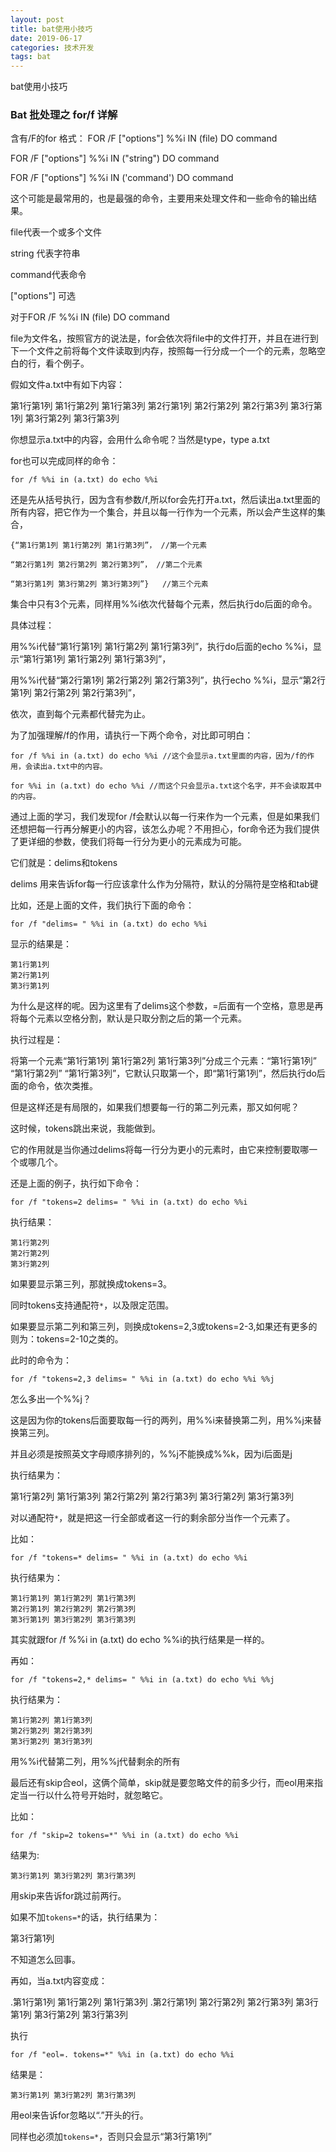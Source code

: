 ```yaml
---
layout: post
title: bat使用小技巧
date: 2019-06-17
categories: 技术开发
tags: bat
---
```

bat使用小技巧

### Bat 批处理之 for/f 详解

含有/F的for
格式：
FOR /F ["options"] %%i IN (file) DO command

FOR /F ["options"] %%i IN ("string") DO command

FOR /F ["options"] %%i IN ('command') DO command


这个可能是最常用的，也是最强的命令，主要用来处理文件和一些命令的输出结果。

file代表一个或多个文件

string 代表字符串

command代表命令

["options"] 可选

对于FOR /F %%i IN (file) DO command

file为文件名，按照官方的说法是，for会依次将file中的文件打开，并且在进行到下一个文件之前将每个文件读取到内存，按照每一行分成一个一个的元素，忽略空白的行，看个例子。

假如文件a.txt中有如下内容：


第1行第1列 第1行第2列 第1行第3列
第2行第1列 第2行第2列 第2行第3列
第3行第1列 第3行第2列 第3行第3列


你想显示a.txt中的内容，会用什么命令呢？当然是type，type a.txt

for也可以完成同样的命令：

```
for /f %%i in (a.txt) do echo %%i

```
还是先从括号执行，因为含有参数/f,所以for会先打开a.txt，然后读出a.txt里面的所有内容，把它作为一个集合，并且以每一行作为一个元素，所以会产生这样的集合，

```
{“第1行第1列 第1行第2列 第1行第3列”， //第一个元素

“第2行第1列 第2行第2列 第2行第3列”， //第二个元素

“第3行第1列 第3行第2列 第3行第3列”}   //第三个元素
```

集合中只有3个元素，同样用%%i依次代替每个元素，然后执行do后面的命令。

具体过程：


用%%i代替“第1行第1列 第1行第2列 第1行第3列”，执行do后面的echo %%i，显示“第1行第1列 第1行第2列 第1行第3列”，

用%%i代替“第2行第1列 第2行第2列 第2行第3列”，执行echo %%i，显示“第2行第1列 第2行第2列 第2行第3列”，

依次，直到每个元素都代替完为止。


为了加强理解/f的作用，请执行一下两个命令，对比即可明白：

```
for /f %%i in (a.txt) do echo %%i //这个会显示a.txt里面的内容，因为/f的作用，会读出a.txt中的内容。

for %%i in (a.txt) do echo %%i //而这个只会显示a.txt这个名字，并不会读取其中的内容。
```

通过上面的学习，我们发现for /f会默认以每一行来作为一个元素，但是如果我们还想把每一行再分解更小的内容，该怎么办呢？不用担心，for命令还为我们提供了更详细的参数，使我们将每一行分为更小的元素成为可能。

它们就是：delims和tokens

delims 用来告诉for每一行应该拿什么作为分隔符，默认的分隔符是空格和tab键

比如，还是上面的文件，我们执行下面的命令：

```
for /f "delims= " %%i in (a.txt) do echo %%i
```

显示的结果是：

```
第1行第1列
第2行第1列
第3行第1列
```

为什么是这样的呢。因为这里有了delims这个参数，=后面有一个空格，意思是再将每个元素以空格分割，默认是只取分割之后的第一个元素。

执行过程是：


将第一个元素“第1行第1列 第1行第2列 第1行第3列”分成三个元素：“第1行第1列” “第1行第2列” “第1行第3列”，它默认只取第一个，即“第1行第1列”，然后执行do后面的命令，依次类推。


但是这样还是有局限的，如果我们想要每一行的第二列元素，那又如何呢？

这时候，tokens跳出来说，我能做到。

它的作用就是当你通过delims将每一行分为更小的元素时，由它来控制要取哪一个或哪几个。

还是上面的例子，执行如下命令：

```
for /f "tokens=2 delims= " %%i in (a.txt) do echo %%i
```

执行结果：

```
第1行第2列
第2行第2列
第3行第2列
```

如果要显示第三列，那就换成tokens=3。

同时tokens支持通配符`*`，以及限定范围。

如果要显示第二列和第三列，则换成tokens=2,3或tokens=2-3,如果还有更多的则为：tokens=2-10之类的。

此时的命令为：

```
for /f "tokens=2,3 delims= " %%i in (a.txt) do echo %%i %%j
```

怎么多出一个%%j？

这是因为你的tokens后面要取每一行的两列，用%%i来替换第二列，用%%j来替换第三列。

并且必须是按照英文字母顺序排列的，%%j不能换成%%k，因为i后面是j

执行结果为：


第1行第2列 第1行第3列
第2行第2列 第2行第3列
第3行第2列 第3行第3列

对以通配符`*`，就是把这一行全部或者这一行的剩余部分当作一个元素了。

比如：

```
for /f "tokens=* delims= " %%i in (a.txt) do echo %%i
```

执行结果为：

```
第1行第1列 第1行第2列 第1行第3列
第2行第1列 第2行第2列 第2行第3列
第3行第1列 第3行第2列 第3行第3列
```

其实就跟for /f %%i in (a.txt) do echo %%i的执行结果是一样的。

再如：

```
for /f "tokens=2,* delims= " %%i in (a.txt) do echo %%i %%j
```

执行结果为：

```
第1行第2列 第1行第3列
第2行第2列 第2行第3列
第3行第2列 第3行第3列
```

用%%i代替第二列，用%%j代替剩余的所有

最后还有skip合eol，这俩个简单，skip就是要忽略文件的前多少行，而eol用来指定当一行以什么符号开始时，就忽略它。

比如：

```
for /f "skip=2 tokens=*" %%i in (a.txt) do echo %%i
```
结果为:

```
第3行第1列 第3行第2列 第3行第3列
```

用skip来告诉for跳过前两行。

如果不加`tokens=*`的话，执行结果为：


第3行第1列

不知道怎么回事。

再如，当a.txt内容变成：


.第1行第1列 第1行第2列 第1行第3列
.第2行第1列 第2行第2列 第2行第3列
第3行第1列 第3行第2列 第3行第3列

执行
```
for /f "eol=. tokens=*" %%i in (a.txt) do echo %%i
```

结果是：

```
第3行第1列 第3行第2列 第3行第3列
```

用eol来告诉for忽略以“.”开头的行。

同样也必须加`tokens=*`，否则只会显示“第3行第1列” 
